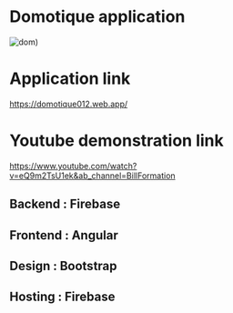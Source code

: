 # Domotique application 

![dom](https://user-images.githubusercontent.com/96910658/181260562-375e9e33-930f-4e6d-83de-7f4c550b8dc1.png))

# Application link
https://domotique012.web.app/

# Youtube demonstration link
https://www.youtube.com/watch?v=eQ9m2TsU1ek&ab_channel=BillFormation

## Backend : Firebase 
## Frontend : Angular
## Design : Bootstrap
## Hosting : Firebase 

